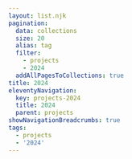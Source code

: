 ```yaml
---
layout: list.njk
pagination:
  data: collections
  size: 20
  alias: tag
  filter:
    - projects
    - 2024
  addAllPagesToCollections: true
title: 2024
eleventyNavigation:
  key: projects-2024
  title: 2024
  parent: projects
showNavigationBreadcrumbs: true
tags:
  - projects
  - '2024'
---
```


<!--
@changed 2024.06.20, 20:22
-->
